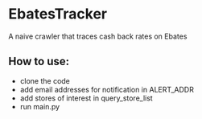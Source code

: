 # EbatesTracker

A naive crawler that traces cash back rates on Ebates

## How to use:

* clone the code
* add email addresses for notification in ALERT_ADDR
* add stores of interest in query_store_list
* run main.py


